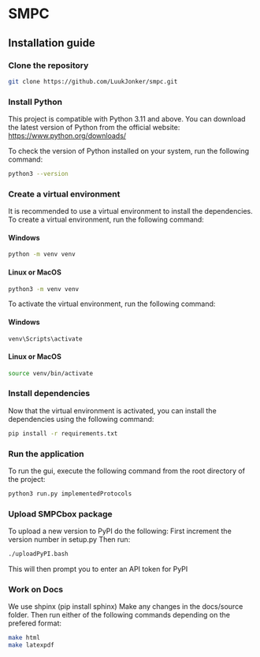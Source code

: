 # SMPC


## Installation guide

### Clone the repository

```bash
git clone https://github.com/LuukJonker/smpc.git
```

### Install Python

This project is compatible with Python 3.11 and above. You can download the latest version of Python from the official website: https://www.python.org/downloads/

To check the version of Python installed on your system, run the following command:
```bash
python3 --version
```

### Create a virtual environment

It is recommended to use a virtual environment to install the dependencies. To create a virtual environment, run the following command:

#### Windows

```bash
python -m venv venv
```

#### Linux or MacOS

```bash
python3 -m venv venv
```

To activate the virtual environment, run the following command:

#### Windows
```bash
venv\Scripts\activate
```

#### Linux or MacOS
```bash
source venv/bin/activate
```

### Install dependencies

Now that the virtual environment is activated, you can install the dependencies using the following command:

```bash
pip install -r requirements.txt
```

### Run the application

To run the gui, execute the following command from the root directory of the project:

```bash
python3 run.py implementedProtocols
```

### Upload SMPCbox package
To upload a new version to PyPI do the following:
First increment the version number in setup.py
Then run:
```bash
./uploadPyPI.bash
```
This will then prompt you to enter an API token for PyPI

### Work on Docs
We use shpinx (pip install sphinx)
Make any changes in the docs/source folder.
Then run either of the following commands depending on the prefered format:
```bash
make html
make latexpdf
```
